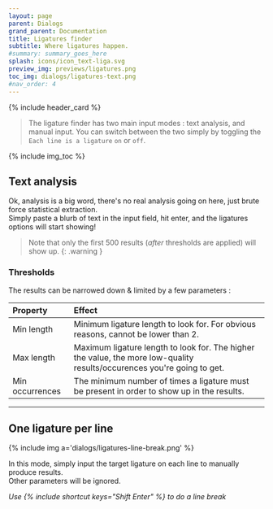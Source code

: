 ```yaml
---
layout: page
parent: Dialogs
grand_parent: Documentation
title: Ligatures finder
subtitle: Where ligatures happen.
#summary: summary_goes_here
splash: icons/icon_text-liga.svg
preview_img: previews/ligatures.png
toc_img: dialogs/ligatures-text.png
#nav_order: 4
---
```


{% include header_card %}

>The ligature finder has two main input modes : text analysis, and manual input. You can switch between the two simply by toggling the `Each line is a ligature` `on` or `off`.

{% include img_toc %}

## Text analysis
Ok, analysis is a big word, there's no real analysis going on here, just brute force statistical extraction.  
Simply paste a blurb of text in the input field, hit enter, and the ligatures options will start showing!

>Note that only the first 500 results (*after* thresholds are applied) will show up.
{: .warning }

### Thresholds

The results can be narrowed down & limited by a few parameters :

| Property       | Effect          |
|:-------------|:------------------|
| Min length | Minimum ligature length to look for. For obvious reasons, cannot be lower than 2. |
| Max length | Maximum ligature length to look for. The higher the value, the more low-quality results/occurences you're going to get.  |
| Min occurrences | The minimum number of times a ligature must be present in order to show up in the results. |

---

## One ligature per line

{% include img a='dialogs/ligatures-line-break.png' %}

In this mode, simply input the target ligature on each line to manually produce results.  
Other parameters will be ignored.  

*Use {% include shortcut keys="Shift Enter" %} to do a line break*